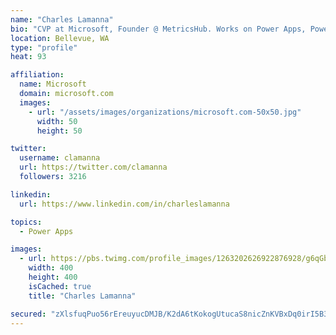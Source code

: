 ```yaml
---
name: "Charles Lamanna"
bio: "CVP at Microsoft, Founder @ MetricsHub. Works on Power Apps, Power Automate, Power Virtual Agent, Common Data Service and Dynamics 365."
location: Bellevue, WA
type: "profile"
heat: 93

affiliation:
  name: Microsoft
  domain: microsoft.com
  images:
    - url: "/assets/images/organizations/microsoft.com-50x50.jpg"
      width: 50
      height: 50

twitter:
  username: clamanna
  url: https://twitter.com/clamanna
  followers: 3216

linkedin:
  url: https://www.linkedin.com/in/charleslamanna

topics:
  - Power Apps

images:
  - url: https://pbs.twimg.com/profile_images/1263202626922876928/g6qGbHZ-_400x400.jpg
    width: 400
    height: 400
    isCached: true
    title: "Charles Lamanna"

secured: "zXlsfuqPuo56rEreuyucDMJB/K2dA6tKokogUtucaS8nicZnKVBxDq0irI5B3jgD3oCIjjFitJE+YIJUynnfOY0YBZQ/V7WOtrRIaNt3QPqsjsbx732iL9TEYkEkKC2/RxnsLlEQ9WiTNIyWzkrqijRpXqqXiMpbYX1aAQmmtC1pQWUqgg5dc/NgtsrrUhMDUBi9xiSKZ9m8TH17WuMwfCPaTb0NPkHXodoYX74tlIn5RzeqBx+z++IO6yG4IY58HQrmaWOJ4AxL9ui64LNcbKtGnwfJgK2mnvnz6lEfeVJOo9dSZQTdhR8LM15+zqIqZnjhAYy8pe4g1kSxu4hI7LNW48nogP3dGd3nh1dcGjjZzCiCYD1uC0UmoTMvmVj5oTzaECt/QTkfMgamyffpMMG41Xg6f1MR8VZPaugxftE=;H7AMB0aotPgxb8OC+MuOCw=="
---
```


